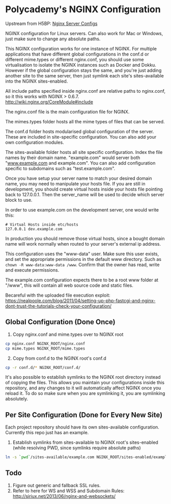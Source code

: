 Polycademy's NGINX Configuration
================================

Upstream from H5BP: [Nginx Server Configs](https://github.com/h5bp/server-configs-nginx)

NGINX configuration for Linux servers. Can also work for Mac or Windows, just make sure to change any absolute paths.

This NGINX configuration works for one instance of NGINX. For multiple applications that have different global configurations in the conf.d or different mime.types or different nginx.conf, you should use some virtualisation to isolate the NGINX instances such as Docker and Dokku. However if the global configuration stays the same, and you're just adding another site to the same server, then just symlink each site's sites-available into the NGINX sites-enabled.

All include paths specified inside nginx.conf are relative paths to nginx.conf, so it this works with NGINX > 0.6.7. http://wiki.nginx.org/CoreModule#include

The nginx.conf file is the main configuration file for NGINX.

The mimes.types folder hosts all the mime types of files that can be served.

The conf.d folder hosts modularised global configuration of the server. These are included in site-specific configuration. You can also add your own configuration modules.

The sites-available folder hosts all site specific configuration. Index the file names by their domain name. "example.com" would server both "www.example.com and example.com". You can also add configuration specific to subdomains such as "test.example.com".

Once you have setup your server name to match your desired domain name, you may need to manipulate your hosts file. If you are still in development, you should create virtual hosts inside your hosts file pointing back to 127.0.0.1. Then the server_name will be used to decide which server block to use.

In order to use example.com on the development server, one would write this:

```
# Virtual Hosts inside etc/hosts
127.0.0.1 dev.example.com
```

In production you should remove those virtual hosts, since a bought domain name will work normally when routed to your server's external ip address.

This configuration uses the "www-data" user. Make sure this user exists, and set the appropriate permissions in the default www directory. Such as `chown -R www-data:www-data /www`. Confirm that the owner has read, write and execute permissions.

The example.com configuration expects there to be a root www folder at "/www", this will contain all web source code and static files.

Becareful with the uploaded file execution exploit: https://nealpoole.com/blog/2011/04/setting-up-php-fastcgi-and-nginx-dont-trust-the-tutorials-check-your-configuration/

Global Configuration (Done Once)
--------------------------------

1. Copy nginx.conf and mime.types over to NGINX root

```bash
cp nginx.conf NGINX_ROOT/nginx.conf
cp mime.types NGINX_ROOT/mime.types
```

2. Copy from conf.d to the NGINX root's conf.d

```bash
cp -r conf.d/* NGINX_ROOT/conf.d/
```

It's also possible to establish symlinks to the NGINX root directory instead of copying the files. This allows you maintain your configurations inside this repository, and any changes to it will automatically affect NGINX once you reload it. To do so make sure when you are symlinking it, you are symlinking absolutely.

Per Site Configuration (Done for Every New Site)
------------------------------------------------

Each project repository should have its own sites-available configuration. Currently this repo just has an example.

1. Establish symlinks from sites-available to NGINX root's sites-enabled (while resolving PWD, since symlinks require absolute paths)

```bash
ln -s `pwd`/sites-available/example.com NGINX_ROOT/sites-enabled/example.com
```

Todo
----

1. Figure out generic and fallback SSL rules.
2. Refer to here for WS and WSS and Subdomain Rules: http://siriux.net/2013/06/nginx-and-websockets/